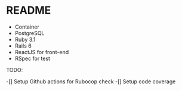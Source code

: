 # README

- Container
- PostgreSQL
- Ruby 3.1
- Rails 6
- ReactJS for front-end
- RSpec for test

TODO:

-[] Setup Github actions for Rubocop check
-[] Setup code coverage
